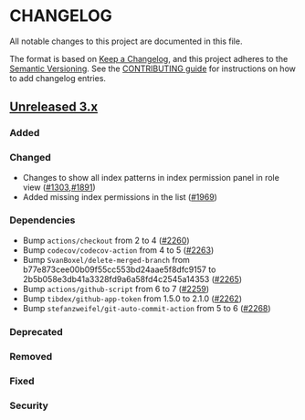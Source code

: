 # CHANGELOG
All notable changes to this project are documented in this file.

The format is based on [Keep a Changelog](https://keepachangelog.com/en/1.0.0/), and this project adheres to the [Semantic Versioning](https://semver.org/spec/v2.0.0.html). See the [CONTRIBUTING guide](./CONTRIBUTING.md#Changelog) for instructions on how to add changelog entries.

## [Unreleased 3.x]
### Added


### Changed
- Changes to show all index patterns in index permission panel in role view ([#1303](https://github.com/opensearch-project/security-dashboards-plugin/issues/1303),[#1891](https://github.com/opensearch-project/security-dashboards-plugin/issues/1891))
- Added missing index permissions in the list ([#1969](https://github.com/opensearch-project/security-dashboards-plugin/issues/1969))

### Dependencies
- Bump `actions/checkout` from 2 to 4 ([#2260](https://github.com/opensearch-project/security-dashboards-plugin/pull/2260))
- Bump `codecov/codecov-action` from 4 to 5 ([#2263](https://github.com/opensearch-project/security-dashboards-plugin/pull/2263))
- Bump `SvanBoxel/delete-merged-branch` from b77e873cee00b09f55cc553bd24aae5f8dfc9157 to 2b5b058e3db41a3328fd9a6a58fd4c2545a14353 ([#2265](https://github.com/opensearch-project/security-dashboards-plugin/pull/2265))
- Bump `actions/github-script` from 6 to 7 ([#2259](https://github.com/opensearch-project/security-dashboards-plugin/pull/2259))
- Bump `tibdex/github-app-token` from 1.5.0 to 2.1.0 ([#2262](https://github.com/opensearch-project/security-dashboards-plugin/pull/2262))
- Bump `stefanzweifel/git-auto-commit-action` from 5 to 6 ([#2268](https://github.com/opensearch-project/security-dashboards-plugin/pull/2268))

### Deprecated

### Removed

### Fixed

### Security

[Unreleased 3.x]: https://github.com/opensearch-project/security-dashboards-plugin/compare/3.0...main
